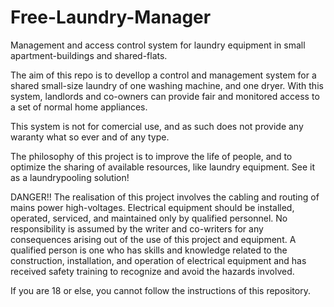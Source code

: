 # Free-Laundry-Manager
Management and access control system for laundry equipment in small apartment-buildings and shared-flats.

The aim of this repo is to devellop a control and management system for a shared small-size laundry of one washing machine, and one dryer.
With this system, landlords and co-owners can provide fair and monitored access to a set of normal home appliances.


This system is not for comercial use, and as such does not provide any waranty what so ever and of any type.

The philosophy of this project is to improve the life of people, and to optimize the sharing of available resources, like laundry equipment. See it as a laundrypooling solution!

DANGER!! The realisation of this project involves the cabling and routing of mains power high-voltages.
Electrical equipment should be installed, operated, serviced, and maintained only by qualified personnel.
No responsibility is assumed by the writer and co-writers for any consequences arising out of the use of this project and equipment.
A qualified person is one who has skills and knowledge related to the construction, installation, and operation of electrical equipment and has received safety training to recognize and avoid the hazards involved.

If you are 18 or else, you cannot follow the instructions of this repository.
